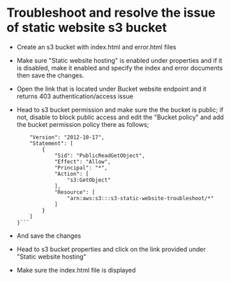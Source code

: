 # Troubleshoot and resolve the issue of static website s3 bucket
  - Create an s3 bucket with index.html and error.html files 
  - Make sure "Static website hosting" is enabled under properties and if it is disabled, make it enabled and specify the index and error documents then save the changes.
  - Open the link that is located under Bucket website endpoint and it returns 403 authentication/access issue
  - Head to s3 bucket permission and make sure the the bucket is public; if not, disable to block public access  and edit the "Bucket policy" and add the bucket permission policy there as follows;
   
    ```{
        "Version": "2012-10-17",
        "Statement": [
            {
                "Sid": "PublicReadGetObject",
                "Effect": "Allow",
                "Principal": "*",
                "Action": [
                    "s3:GetObject"
                ],
                "Resource": [
                    "arn:aws:s3:::s3-static-website-troubleshoot/*"
                ]
            }
        ]
    }```

- And save the changes
- Head to s3 bucket properties and click on the link provided under "Static website hosting"
- Make sure the index.html file is displayed